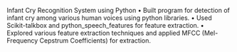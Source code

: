 Infant Cry Recognition System using Python
• Built program for detection of infant cry among various human voices using python libraries.
• Used Scikit-talkbox and python_speech_features for feature extraction.
• Explored various feature extraction techniques and applied MFCC (Mel- Frequency Cepstrum Coefficients) for extraction.
